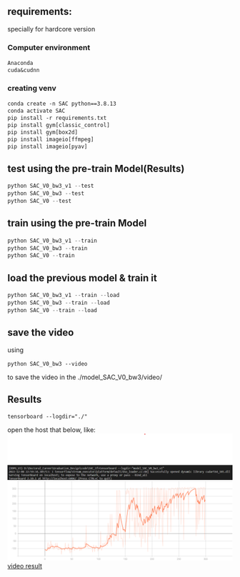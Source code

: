 ## requirements:
specially for hardcore version
### Computer environment
```
Anaconda
cuda&cudnn
```
### creating venv
```Anaconda
conda create -n SAC python==3.8.13
conda activate SAC
pip install -r requirements.txt
pip install gym[classic_control]
pip install gym[box2d]
pip install imageio[ffmpeg]
pip install imageio[pyav]
```

## test using the pre-train Model(Results)
```python
python SAC_V0_bw3_v1 --test
python SAC_V0_bw3 --test
python SAC_V0 --test
```

## train using the pre-train Model
```python
python SAC_V0_bw3_v1 --train
python SAC_V0_bw3 --train
python SAC_V0 --train
```

## load the previous model & train it
```python
python SAC_V0_bw3_v1 --train --load
python SAC_V0_bw3 --train --load
python SAC_V0 --train --load
```
## save the video
using 
```
python SAC_V0_bw3 --video
```
to save the video in the ./model_SAC_V0_bw3/video/

## Results
```
tensorboard --logdir="./"
```
open the host that below, like:
![open the tensorboardX](./pic/1.png)
![open the tensorboardX](./pic/Reward.svg)
[video result](https://www.bilibili.com/video/BV1HP411T7zG/)

